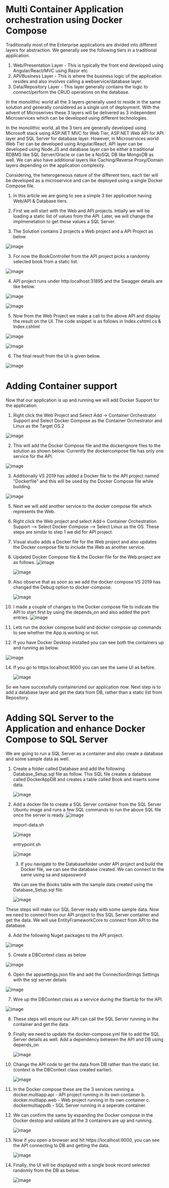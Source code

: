 # Multi Container Application orchestration using Docker Compose
Traditionally most of the Enterprise applications are divided into different layers for abstraction. We generally see the following tiers in a traditional application.
1. Web/Presentation Layer - This is typically the front end developed using Angular/React/MVC using Razor etc
2. API/Business Layer -     This is where the business logic of the application resides and also involves calling a webservice/database layer.
3. Data/Repository Layer -  This layer generally contains the logic to connect/perform the CRUD operations on the database. 

In the monolithic world all the 3 layers generally used to reside in the same solution and generally considered as a single unit of deployment. With the advent of Microserives 
these 3 layers will be delivered as 3 independent Microservices which can be developed using different technologies. 

In the monolithic world, all the 3 tiers are generally developed using Microsoft stack using ASP.NET MVC for Web Tier, ASP.NET Web API for API layer and SQL Server for database layer. However, in Microservices world Web Tier can be developed using Angular/React, API layer can be developed using Node.JS and database layer can be either a traditional RDBMS like SQL Server/Oracle or can be a NoSQL DB like MongoDB as well. We can also have additional layers like Caching/Reverse Proxy/Domain layers depending on the application complexity.  

Considering, the heterogeneous nature of the different tiers, each tier will be developed as a microservice and can be deployed using a single Docker Compose file.

1. In this article we are going to see a simple 3 tier application having Web/API & Database tiers. 


1. First we will start with the Web and API projects. Intially we will be loading a static list of values from the API. Later, we will change the implmenetation to get these values a SQL Server.  

2. The Solution contains 2 projects a Web project and a API Project as below

![image](https://user-images.githubusercontent.com/50028950/145346506-08c7ca1c-e880-4619-81a4-fb0fa518a18c.png)

3. For now the BookController from the API project picks a randomly selected book from a static list.

![image](https://user-images.githubusercontent.com/50028950/145346806-ca81e992-0555-42e3-9504-b045a698c90d.png)

4. API project runs under http:localhost:31895 and the Swagger details are like below.

![image](https://user-images.githubusercontent.com/50028950/145346887-250970cb-946c-4714-9827-ef7c5516372d.png)

![image](https://user-images.githubusercontent.com/50028950/145347071-fcaffeaf-3460-43ec-bd43-632a2044e0ea.png)


5. Now from the Web Project we make a call to the above API and display the result on the UI. The code snippet is as follows in Index.cshtml.cs & Index.cshtml

![image](https://user-images.githubusercontent.com/50028950/145347348-9f1edeac-a954-4c8e-9e14-d5224b964243.png)

![image](https://user-images.githubusercontent.com/50028950/145347468-171b1031-5496-4239-b4ea-ed50c365a57f.png)

6. The final result from the UI is given below. 

![image](https://user-images.githubusercontent.com/50028950/145347813-fa163ee3-dec9-49c8-b951-00af8d70069f.png)

# Adding Container support 
Now that our application is up and running we will add Docker Support for the application.
1. Right click the Web Project and Select Add -> Container Orchestrator Support and Select Docker Compose as the Container Orchestrator and Linux as the Target OS.2

![image](https://user-images.githubusercontent.com/50028950/145350338-f7ddadfc-efaa-4cf1-9eb4-52582817ce8d.png)

2. This will add the Docker Compose file and the dockerignore files to the solution as shown below. Currently the dockercompose file has only one service for the API. 

![image](https://user-images.githubusercontent.com/50028950/145350809-5cd6930d-d2f6-4a56-8614-111520161bf7.png)

3. Additionally VS 2019 has added a Docker file to the API project named "Dockerfile" and this will be used by the Docker Compose file while building.

![image](https://user-images.githubusercontent.com/50028950/145351505-45f83fe9-97a6-4d1d-b24f-4cfeb1d857b1.png)

5. Next we will add another service to the docker compose file which represents the Web. 
6. Right click the Web project and select Add-> Container Orchestration Support --> Select Docker Compose --> Select Linux as the OS. These steps are similar to step 1 we did for API project.
7. Visual studio adds a Docker file for the Web project and also updates the Docker compose file to include the Web as another service. 
8. Updated Docker Compose file & the Docker file for the Web project are as follows. 
  ![image](https://user-images.githubusercontent.com/50028950/145352149-3fd17d78-09f1-4cd6-b4cf-915122c67fab.png)


   ![image](https://user-images.githubusercontent.com/50028950/145351974-a71b072f-6d1c-4360-8a7a-98462a50259e.png)
   
 9. Also observe that as soon as we add the docker compose VS 2019 has changed the Debug option to docker-compose.
 
    ![image](https://user-images.githubusercontent.com/50028950/145351133-1a502780-27bf-40d3-92f7-534df9ba6d6c.png)
 
 10. I made a couple of changes to the Docker compose file to indicate the API to start first by using the depends_on and also added the port entries.
  ![image](https://user-images.githubusercontent.com/50028950/145380500-9082d3a1-ef72-4a4d-9d1d-ebde4ccf0c62.png) 

 12. Lets run the docker compose build and docker compose up commands to see whether the App is working or not.
  
 13. If you have Docker Desktop installed you can see both the containers up and running as below.
 
   ![image](https://user-images.githubusercontent.com/50028950/145381959-39b4614f-56e9-47b1-95e3-4be1d8af70ae.png)


  
 14. If you go to https:localhost:9000 you can see the same UI as before.
 
     ![image](https://user-images.githubusercontent.com/50028950/145380733-6ea64d06-03b0-498c-baa8-b9468bf2df3c.png)
    
 So we have successfully containerized our application now. Next step is to add a database layer and get the data from DB, rather than a static list from Repository.
 
 # Adding SQL Server to the Application and enhance Docker Compose to SQL Server  

 We are going to run a SQL Server as a container and also create a database and some sample data as well. 
 
 1. Create a folder called Database and add the following Database_Setup.sql file as follow. This SQL file creates a database called DockerAppDB and creates a table called 
    Book and inserts some data. 
    
    ![image](https://user-images.githubusercontent.com/50028950/145572375-edcea126-3b27-4459-9fc2-64f47f5d56c8.png)

2. Add a docker file to create a SQL Server container from the SQL Server Ubuntu image and runs a few SQL commands to run the above SQL file once the server is ready.
   ![image](https://user-images.githubusercontent.com/50028950/145572602-b1f07d19-529d-40d0-bc22-8937d6346b1b.png)
   
   import-data.sh
   
   ![image](https://user-images.githubusercontent.com/50028950/145572676-d5a3d93d-e4ad-4c6e-a15e-a4390c8adf5c.png)
   
   entrypoint.sh
   
   ![image](https://user-images.githubusercontent.com/50028950/145572744-9764226e-e5fb-4e4f-8c99-5847c1968da9.png)
   
   3. If you navigate to the Databasefolder under API project and build the Docker file, we can see the database created. We can connect to the same using sa and sapassword
   
   We can see the Books table with the sample data created using the Database_Setup.sql file.
   
   ![image](https://user-images.githubusercontent.com/50028950/145573299-f2ffa2da-a037-41c7-9ec4-7f7bc110ca90.png)


 These steps will make our SQL Server ready with some sample data. Now we need to connect from our API project to this SQL Server container and get the data.
 We will use EntityFrameworkCore to connect from API to the database.
 
 4. Add the following Nuget packages to the API project. 
 
 ![image](https://user-images.githubusercontent.com/50028950/145573544-25c1e728-6fe7-4583-83b5-a134aab2c755.png)
 
 5. Create a DBContext class as below  

  ![image](https://user-images.githubusercontent.com/50028950/145573625-854c4a2d-3dcc-4d72-aeb1-cfbaeeff7eda.png)
  
  6. Open the appsettings.json file and add the ConnectionStrings Settings with the sql server details
  
  ![image](https://user-images.githubusercontent.com/50028950/145573956-b84c6237-922c-49a9-908c-be7e311bd14f.png)
  
  7. Wire up the DBContext class as a service during the StartUp for the API.
  
  ![image](https://user-images.githubusercontent.com/50028950/145574146-5348536c-73af-4127-b2f1-6727b16c5903.png)

 8. These steps will ensure our API can call the SQL Server running in the container and get the data.
 
 9. Finally we need to update the docker-compose.yml file to add the SQL Server details as well. Add a dependency between the API and DB using depends_on 
 
    ![image](https://user-images.githubusercontent.com/50028950/145574431-73aee737-e6ea-42e9-b7af-5ee43bdeba45.png)
    
  10. Change the API code to get the data from DB rather than the static list. (context is the DBContext class created earlier). 
  
       ![image](https://user-images.githubusercontent.com/50028950/145574827-cb1d52fa-1c6b-40bf-af0b-0a20b35ed632.png)
 
    
 11. In the Docker compose these are the 3 services running
      a. docker.multiapp.api - API project running in its own container
      b. docker.multiapp.web - Web project running in its own container
      c. dockermultiappdb    - SQL Server running in a seperate container.
      
  11. We can confirm the same by expanding the Docker compose in the Docker destop and validate all the 3 containers are up and running. 

      ![image](https://user-images.githubusercontent.com/50028950/145574961-e9ae6fd2-266e-4639-aed4-b36cb47834ef.png)

  12. Now if you open a browser and hit https://localhost:9000, you can see the API connecting to DB and getting the data.
  
      ![image](https://user-images.githubusercontent.com/50028950/145576390-96f9727a-55d8-42cb-8231-1a5fd591ceee.png)

     
   13. Finally, the UI will be displayed with a single book record selected randomly from the DB as below.
    
        ![image](https://user-images.githubusercontent.com/50028950/145576432-7072bec6-1b7f-4a1c-8b2b-5fa0e69adbd3.png)



  


 
 







 
